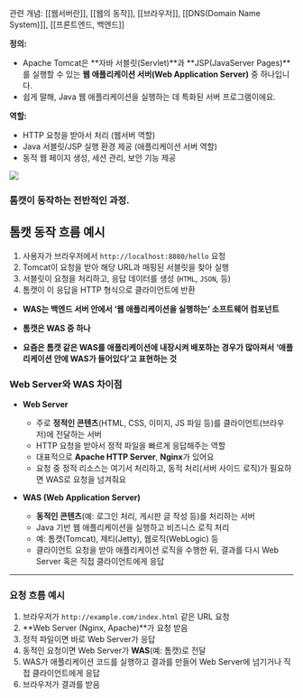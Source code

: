 
관련 개념: [[웹서버란]], [[웹의 동작]], [[브라우저]], [[DNS(Domain Name System)]], [[프론트엔드, 백엔드]]

**정의:**  
- Apache Tomcat은 **자바 서블릿(Servlet)**과 **JSP(JavaServer Pages)**를 실행할 수 있는 **웹 애플리케이션 서버(Web Application Server)** 중 하나입니다.  
- 쉽게 말해, Java 웹 애플리케이션을 실행하는 데 특화된 서버 프로그램이에요.

**역할:**

- HTTP 요청을 받아서 처리 (웹서버 역할)
- Java 서블릿/JSP 실행 환경 제공 (애플리케이션 서버 역할)
- 동적 웹 페이지 생성, 세션 관리, 보안 기능 제공

![](https://i.imgur.com/LiWE74d.png)
### 톰캣이 동작하는 전반적인 과정. 

## 톰캣 동작 흐름 예시


1. 사용자가 브라우저에서 `http://localhost:8080/hello` 요청
2. Tomcat이 요청을 받아 해당 URL과 매핑된 서블릿을 찾아 실행
3. 서블릿이 요청을 처리하고, 응답 데이터를 생성 (`HTML`, `JSON`, 등)
4. 톰캣이 이 응답을 HTTP 형식으로 클라이언트에 반환


- **WAS는 백엔드 서버 안에서 ‘웹 애플리케이션을 실행하는’ 소프트웨어 컴포넌트**
    
- **톰캣은 WAS 중 하나**
    
- **요즘은 톰캣 같은 WAS를 애플리케이션에 내장시켜 배포하는 경우가 많아져서 ‘애플리케이션 안에 WAS가 들어있다’고 표현하는 것**


### Web Server와 WAS 차이점

- **Web Server**
    - 주로 **정적인 콘텐츠**(HTML, CSS, 이미지, JS 파일 등)를 클라이언트(브라우저)에 전달하는 서버
    - HTTP 요청을 받아서 정적 파일을 빠르게 응답해주는 역할
    - 대표적으로 **Apache HTTP Server**, **Nginx**가 있어요
    - 요청 중 정적 리소스는 여기서 처리하고, 동적 처리(서버 사이드 로직)가 필요하면 WAS로 요청을 넘겨줘요
        
- **WAS (Web Application Server)**
    - **동적인 콘텐츠**(예: 로그인 처리, 게시판 글 작성 등)를 처리하는 서버
    - Java 기반 웹 애플리케이션을 실행하고 비즈니스 로직 처리
    - 예: 톰캣(Tomcat), 제티(Jetty), 웹로직(WebLogic) 등
    - 클라이언트 요청을 받아 애플리케이션 로직을 수행한 뒤, 결과를 다시 Web Server 혹은 직접 클라이언트에게 응답
        

---

### 요청 흐름 예시

1. 브라우저가 `http://example.com/index.html` 같은 URL 요청
2. **Web Server (Nginx, Apache)**가 요청 받음
3. 정적 파일이면 바로 Web Server가 응답
4. 동적인 요청이면 Web Server가 **WAS**(예: 톰캣)로 전달
5. WAS가 애플리케이션 코드를 실행하고 결과를 만들어 Web Server에 넘기거나 직접 클라이언트에게 응답
6. 브라우저가 결과를 받음